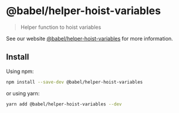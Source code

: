 # @babel/helper-hoist-variables

> Helper function to hoist variables

See our website [@babel/helper-hoist-variables](https://babeljs.io/docs/en/next/babel-helper-hoist-variables.html) for more information.

## Install

Using npm:

```sh
npm install --save-dev @babel/helper-hoist-variables
```

or using yarn:

```sh
yarn add @babel/helper-hoist-variables --dev
```
